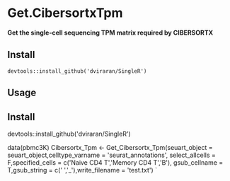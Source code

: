 # Get.CibersortxTpm
**Get the single-cell sequencing TPM matrix required by CIBERSORTX**

## Install
`devtools::install_github('dviraran/SingleR')` 

## Usage
## Install
devtools::install_github('dviraran/SingleR')
 
data(pbmc3K)
Cibersortx_Tpm <- Get_Cibersortx_Tpm(seuart_object = seuart_object,celltype_varname = 'seurat_annotations',
                   select_allcells = F,specified_cells = c('Naive CD4 T','Memory CD4 T','B'),
                   gsub_cellname = T,gsub_string = c(' ','_'),write_filename = 'test.txt')
`
